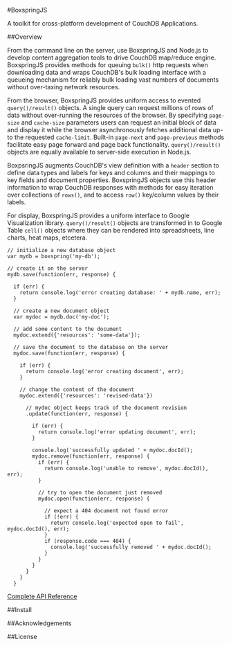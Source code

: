 #BoxspringJS

A toolkit for cross-platform development of CouchDB Applications.

##Overview

From the command line on the server, use BoxspringJS and Node.js to develop content aggregation tools to drive CouchDB map/reduce engine. BoxspringJS provides methods for queuing `bulk()` http requests when downloading data and wraps CouchDB's bulk loading interface with a queueing mechanism for reliably bulk loading vast numbers of documents without over-taxing network resources.

From the browser, BoxspringJS provides uniform access to evented `query()/result()` objects. A single query can request millions of rows of data without over-running the resources of the browser. By specifying <code>page-size</code> and <code>cache-size</code> parameters users can request an initial block of data and display it while the browser asynchronously fetches additional data up-to the requested `cache-limit`. Built-in <code>page-next</code> and <code>page-previous</code> methods facilitate easy page forward and page back functionality. `query()/result()` objects are
equally available to server-side execution in Node.js.

BoxpsringJS augments CouchDB's view definition with a <code>header</code> section to define data types and labels for keys and columns and their mappings to key fields and document properties. BoxspringJS objects use this header information to wrap CouchDB responses with methods for easy iteration over collections of `rows()`, and to access `row()` key/column values by their labels.

For display, BoxspringJS provides a uniform interface to Google Visualization library. `query()/result()` objects are transformed in to Google Table `cell()` objects where they can be rendered into spreadsheets, line charts, heat maps, etcetera.

    // initialize a new database object
    var mydb = boxspring('my-db');
    
    // create it on the server
    mydb.save(function(err, response) {
    
      if (err) {
        return console.log('error creating database: ' + mydb.name, err);
      }
      
      // create a new document object
      var mydoc = mydb.doc('my-doc');
      
      // add some content to the document
      mydoc.extend({'resources': 'some-data'});
      
      // save the document to the database on the server
      mydoc.save(function(err, response) {
      
        if (err) {
          return console.log('error creating document', err);
        }
        
        // change the content of the document
        mydoc.extend({'resources': 'revised-data'})
        
          // mydoc object keeps track of the document revision
          .update(function(err, response) {
            
            if (err) {
              return console.log('error updating document', err);
            }
            
            console.log('successfully updated ' + mydoc.docId();
            mydoc.remove(function(err, response) {
              if (err) {
                return console.log('unable to remove', mydoc.docId(), err);
              }
                
              // try to open the document just removed
              mydoc.open(function(err, response) {
              
                // expect a 404 document not found error
                if (!err) {
                  return console.log('expected open to fail', mydoc.docId(), err);
                }
                if (response.code === 404) {
                  console.log('successfully removed ' + mydoc.docId();
                }
              } 
            }
          }
        }
      }
      
[Complete API Reference](https://github.com/rranauro/boxspringjs/blob/master/API.md)

##Install

##Acknowledgements

##License


        
     


    
